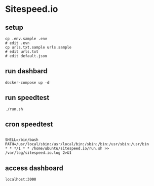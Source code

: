 # Sitespeed.io

## setup
```
cp .env.sample .env
# edit .evn
cp urls.txt.sample urls.sample
# edit urls.txt
# edit default.json
```

## run dashbard
```
docker-compose up -d
```

## run speedtest
```
./run.sh
```

## cron speedtest
```

SHELL=/bin/bash
PATH=/usr/local/sbin:/usr/local/bin:/sbin:/bin:/usr/sbin:/usr/bin
* * */1 * * /home/ubuntu/sitespeed.io/run.sh >> /var/log/sitespeed.io.log 2>&1
``` 

## access dashboard
```
localhost:3000
```
